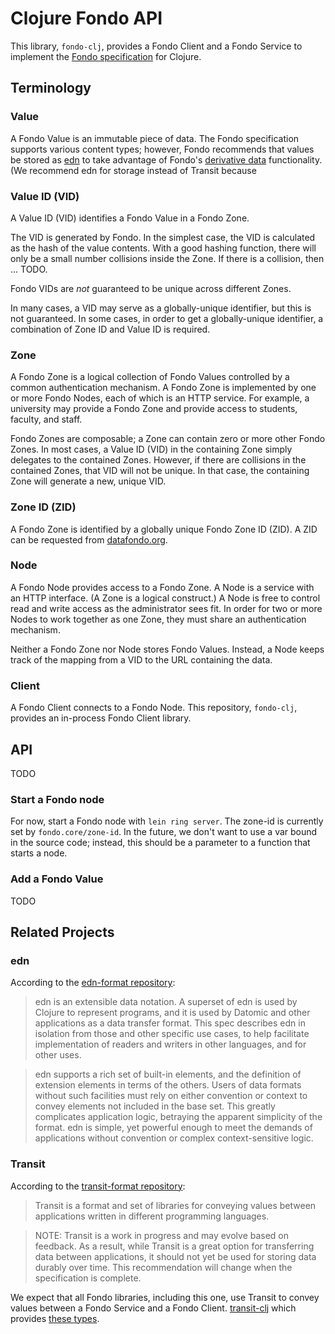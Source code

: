 # Clojure Fondo API

This library, `fondo-clj`, provides a Fondo Client and a Fondo Service to
implement the [Fondo specification][fondo-spec] for Clojure.

## Terminology

### Value

A Fondo Value is an immutable piece of data. The Fondo specification supports
various content types; however, Fondo recommends that values be stored as
[edn][edn] to take advantage of Fondo's [derivative data][fondo-dd]
functionality. (We recommend edn for storage instead of Transit because

### Value ID (VID)

A Value ID (VID) identifies a Fondo Value in a Fondo Zone.

The VID is generated by Fondo. In the simplest case, the VID is calculated as
the hash of the value contents. With a good hashing function, there will only be
a small number collisions inside the Zone. If there is a collision, then
... TODO.

Fondo VIDs are *not* guaranteed to be unique across different Zones.

In many cases, a VID may serve as a globally-unique identifier, but this is not
guaranteed. In some cases, in order to get a globally-unique identifier, a
combination of Zone ID and Value ID is required.

### Zone

A Fondo Zone is a logical collection of Fondo Values controlled by a common
authentication mechanism. A Fondo Zone is implemented by one or more Fondo
Nodes, each of which is an HTTP service. For example, a university may provide a
Fondo Zone and provide access to students, faculty, and staff.

Fondo Zones are composable; a Zone can contain zero or more other Fondo
Zones. In most cases, a Value ID (VID) in the containing Zone simply delegates
to the contained Zones. However, if there are collisions in the contained Zones,
that VID will not be unique. In that case, the containing Zone will generate a
new, unique VID.

### Zone ID (ZID)

A Fondo Zone is identified by a globally unique Fondo Zone ID (ZID). A ZID can
be requested from [datafondo.org][datafondo].

### Node

A Fondo Node provides access to a Fondo Zone. A Node is a service with an HTTP
interface. (A Zone is a logical construct.) A Node is free to control read
and write access as the administrator sees fit. In order for two or more Nodes
to work together as one Zone, they must share an authentication mechanism.

Neither a Fondo Zone nor Node stores Fondo Values. Instead, a Node keeps track
of the mapping from a VID to the URL containing the data.

### Client

A Fondo Client connects to a Fondo Node. This repository, `fondo-clj`, provides
an in-process Fondo Client library.

## API

TODO

### Start a Fondo node

For now, start a Fondo node with `lein ring server`. The zone-id is currently
set by `fondo.core/zone-id`. In the future, we don't want to use a var bound in
the source code; instead, this should be a parameter to a function that starts a
node.

### Add a Fondo Value

TODO

## Related Projects

### edn

According to the [edn-format repository][edn]:

> edn is an extensible data notation. A superset of edn is used by Clojure to
> represent programs, and it is used by Datomic and other applications as a data
> transfer format. This spec describes edn in isolation from those and other
> specific use cases, to help facilitate implementation of readers and writers
> in other languages, and for other uses.

> edn supports a rich set of built-in elements, and the definition of extension
> elements in terms of the others. Users of data formats without such facilities
> must rely on either convention or context to convey elements not included in
> the base set. This greatly complicates application logic, betraying the
> apparent simplicity of the format. edn is simple, yet powerful enough to meet
> the demands of applications without convention or complex context-sensitive
> logic.

### Transit

According to the [transit-format repository][transit-format]:

> Transit is a format and set of libraries for conveying values between
> applications written in different programming languages.

> NOTE: Transit is a work in progress and may evolve based on feedback. As a
> result, while Transit is a great option for transferring data between
> applications, it should not yet be used for storing data durably over
> time. This recommendation will change when the specification is complete.

We expect that all Fondo libraries, including this one, use Transit to convey
values between a Fondo Service and a Fondo Client. [transit-clj][transit-clj]
which provides [these types][transit-types].

[datafondo]: https://datafondo.org
[edn]: https://github.com/edn-format/edn
[fondo-dd]: https://github.com/tdxlabs/fondo#derived-data
[fondo-spec]: https://github.com/tdxlabs/fondo
[transit-clj]: https://github.com/cognitect/transit-clj
[transit-format]: https://github.com/cognitect/transit-format
[transit-types]: https://github.com/cognitect/transit-clj#default-type-mapping
